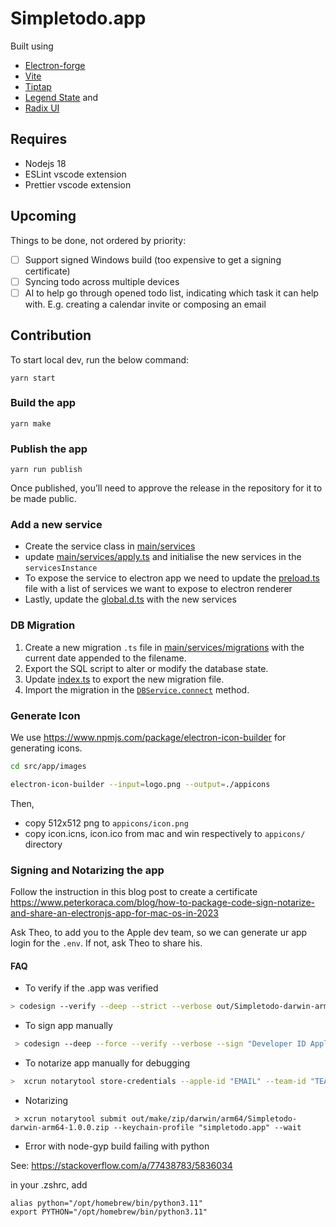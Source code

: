 # Simpletodo.app

Built using

- [Electron-forge](https://www.electronforge.io/)
- [Vite](https://vitejs.dev/)
- [Tiptap](https://tiptap.dev/)
- [Legend State](https://legendapp.com/open-source/state/v3/) and
- [Radix UI](https://www.radix-ui.com/)

## Requires

- Nodejs 18
- ESLint vscode extension
- Prettier vscode extension

## Upcoming

Things to be done, not ordered by priority:

- [ ] Support signed Windows build (too expensive to get a signing certificate)
- [ ] Syncing todo across multiple devices
- [ ] AI to help go through opened todo list, indicating which task it can help with. E.g. creating a calendar invite or composing an email

## Contribution

To start local dev, run the below command:

```
yarn start
```

### Build the app

```
yarn make
```

### Publish the app

```
yarn run publish
```

Once published, you’ll need to approve the release in the repository for it to be made public.

### Add a new service

- Create the service class in [main/services](/src/main/services/)
- update [main/services/apply.ts](/src/main/services/apply.ts) and initialise the new services in the `servicesInstance`
- To expose the service to electron app we need to update the [preload.ts](./src/preload.ts) file with a list of services we want to expose to electron renderer
- Lastly, update the [global.d.ts](/global.d.ts) with the new services

### DB Migration

1. Create a new migration `.ts` file in [main/services/migrations](/src/main/services/migrations/) with the current date appended to the filename.
2. Export the SQL script to alter or modify the database state.
3. Update [index.ts](/src/main/services/migrations/index.ts) to export the new migration file.
4. Import the migration in the [`DBService.connect`](/src/main/services/DB.ts) method.

### Generate Icon

We use https://www.npmjs.com/package/electron-icon-builder for generating icons.

```sh
cd src/app/images

electron-icon-builder --input=logo.png --output=./appicons
```

Then,

- copy 512x512 png to `appicons/icon.png`
- copy icon.icns, icon.ico from mac and win respectively to `appicons/` directory

### Signing and Notarizing the app

Follow the instruction in this blog post to create a certificate
https://www.peterkoraca.com/blog/how-to-package-code-sign-notarize-and-share-an-electronjs-app-for-mac-os-in-2023

Ask Theo, to add you to the Apple dev team, so we can generate ur app login for the `.env`. If not, ask Theo to share his.

#### FAQ

- To verify if the .app was verified

```sh
> codesign --verify --deep --strict --verbose out/Simpletodo-darwin-arm64/Simpletodo.app
```

- To sign app manually

```sh
 > codesign --deep --force --verify --verbose --sign "Developer ID Application: Firstname Lastname (ID)" out/Simpletodo-darwin-arm64/Simpletodo.app
```

- To notarize app manually for debugging

```sh
>  xcrun notarytool store-credentials --apple-id "EMAIL" --team-id "TEAM-ID" --password PASSWORD
```

- Notarizing

```
 > xcrun notarytool submit out/make/zip/darwin/arm64/Simpletodo-darwin-arm64-1.0.0.zip --keychain-profile "simpletodo.app" --wait
```

- Error with node-gyp build failing with python

See: https://stackoverflow.com/a/77438783/5836034

in your .zshrc, add

```vim
alias python="/opt/homebrew/bin/python3.11"
export PYTHON="/opt/homebrew/bin/python3.11"
```
